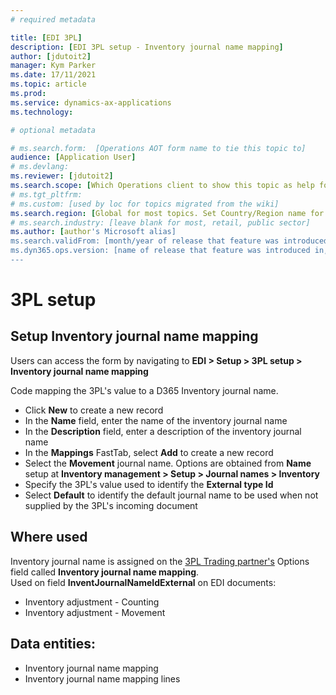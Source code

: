 ```yaml
---
# required metadata

title: [EDI 3PL]
description: [EDI 3PL setup - Inventory journal name mapping]
author: [jdutoit2]
manager: Kym Parker
ms.date: 17/11/2021
ms.topic: article
ms.prod: 
ms.service: dynamics-ax-applications
ms.technology: 

# optional metadata

# ms.search.form:  [Operations AOT form name to tie this topic to]
audience: [Application User]
# ms.devlang: 
ms.reviewer: [jdutoit2]
ms.search.scope: [Which Operations client to show this topic as help for, to be set by content strategist, see list here: https://microsoft.sharepoint.com/teams/DynDoc/_layouts/15/WopiFrame.aspx?sourcedoc={23419e1c-eb64-42e9-aa9b-79875b428718}&action=edit&wd=target%28Core%20Dynamics%20AX%20CP%20requirements%2Eone%7C4CC185C0%2DEFAA%2D42CD%2D94B9%2D8F2A45E7F61A%2FVersions%20list%20for%20docs%20topics%7CC14BE630%2D5151%2D49D6%2D8305%2D554B5084593C%2F%29]
# ms.tgt_pltfrm: 
# ms.custom: [used by loc for topics migrated from the wiki]
ms.search.region: [Global for most topics. Set Country/Region name for localizations]
# ms.search.industry: [leave blank for most, retail, public sector]
ms.author: [author's Microsoft alias]
ms.search.validFrom: [month/year of release that feature was introduced in, in format yyyy-mm-dd]
ms.dyn365.ops.version: [name of release that feature was introduced in, see list here: https://microsoft.sharepoint.com/teams/DynDoc/_layouts/15/WopiFrame.aspx?sourcedoc={23419e1c-eb64-42e9-aa9b-79875b428718}&action=edit&wd=target%28Core%20Dynamics%20AX%20CP%20requirements%2Eone%7C4CC185C0%2DEFAA%2D42CD%2D94B9%2D8F2A45E7F61A%2FVersions%20list%20for%20docs%20topics%7CC14BE630%2D5151%2D49D6%2D8305%2D554B5084593C%2F%29]
---
```


# 3PL setup
## Setup Inventory journal name mapping

Users can access the form by navigating to **EDI > Setup > 3PL setup > Inventory journal name mapping**

Code mapping the 3PL's value to a D365 Inventory journal name. <br>

- Click **New** to create a new record
-	In the **Name** field, enter the name of the inventory journal name
-	In the **Description** field, enter a description of the inventory journal name
-	In the **Mappings** FastTab, select **Add** to create a new record
-	Select the **Movement** journal name. Options are obtained from **Name** setup at **Inventory management > Setup > Journal names > Inventory**
-	Specify the 3PL's value used to identify the **External type Id**
-	Select **Default** to identify the default journal name to be used when not supplied by the 3PL's incoming document

## Where used
Inventory journal name is assigned on the [3PL Trading partner's](../Trading%20partner.md) Options field called **Inventory journal name mapping**. <br>
Used on field **InventJournalNameIdExternal** on EDI documents:
- Inventory adjustment - Counting
- Inventory adjustment - Movement

## Data entities:
- Inventory journal name mapping
- Inventory journal name mapping lines
